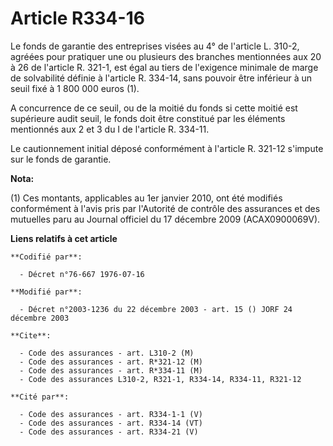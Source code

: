 # Article R334-16

Le fonds de garantie des entreprises visées au 4° de l'article L. 310-2, agréées pour pratiquer une ou plusieurs des branches
mentionnées aux 20 à 26 de l'article R. 321-1, est égal au tiers de l'exigence minimale de marge de solvabilité définie à
l'article R. 334-14, sans pouvoir être inférieur à un seuil fixé à 1 800 000 euros (1).

A concurrence de ce seuil, ou de la moitié du fonds si cette moitié est supérieure audit seuil, le fonds doit être constitué
par les éléments mentionnés aux 2 et 3 du I de l'article R. 334-11.

Le cautionnement initial déposé conformément à l'article R. 321-12 s'impute sur le fonds de garantie.

**Nota:**

(1) Ces montants, applicables au 1er janvier 2010, ont été modifiés conformément à l'avis pris par l'Autorité de contrôle des
assurances et des mutuelles paru au Journal officiel du 17 décembre 2009 (ACAX0900069V).

**Liens relatifs à cet article**

	**Codifié par**:

	  - Décret n°76-667 1976-07-16

	**Modifié par**:

	  - Décret n°2003-1236 du 22 décembre 2003 - art. 15 () JORF 24 décembre 2003

	**Cite**:

	  - Code des assurances - art. L310-2 (M)
	  - Code des assurances - art. R*321-12 (M)
	  - Code des assurances - art. R*334-11 (M)
	  - Code des assurances L310-2, R321-1, R334-14, R334-11, R321-12

	**Cité par**:

	  - Code des assurances - art. R334-1-1 (V)
	  - Code des assurances - art. R334-14 (VT)
	  - Code des assurances - art. R334-21 (V)
